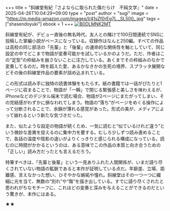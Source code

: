 +++
title = "斜線堂有紀『さよならに取られた傷だらけ　不純文学』"
date = 2025-04-26T10:04:29+09:00
type = "post"
author = "sugi"
image = "https://m.media-amazon.com/images/I/41sZf0rEg7L._SL500_.jpg"
tags = ["shasendoyuki"]
ebook = 1
+++
<a href="https://www.amazon.co.jp/dp/B0DLMNK2MT/?tag=chezsugi-22" target="_blank" class="alignleft"><img src="https://m.media-amazon.com/images/I/41sZf0rEg7L._SL500_.jpg" alt="B0DLMNK2MT" border="0" /></a>

斜線堂有紀が、デビュー直後の無名時代、友人との賭けで100日間連続でSNSに投稿した掌編小説がベースになっている。収録作はなんと250編。すべての作品は高校の同じ部活の「先輩」と「後輩」の運命的な関係性を軸としていて、同じ設定の中でどこまで物語が変奏可能かを試しているかのようだ。ただ、作者はこの“定型”の枠組みを崩さないことに注力している。あくまでその枠組みのなかで変奏してるのだ。時を超えた愛、あるかなきかの生死の境界、スプラッタ展開などその後の斜線堂作品の要素が詰め込まれている。

この形式は読み手に独特の読書体験をもたらす。紙の書籍では一話がぴたりと1ページに収まることで、物語が「一瞬」で閉じる緊張感と美しさを味わえるが、iPhoneなどのデジタル端末で読む場合、物語が2ページにまたがってしまい、その完結感がわずかに損なわれてしまう。物語の“落ち”がページをめくる操作によって分断されることで、余韻が薄れる感覚があった。形式の美が、メディアによって崩れるという新たな気づきだった。

また、似たような設定の物語が続くため、一気に読むと“似ているけれど違う”という微妙な差異を捉えるのに集中力を要する。むしろ少しずつ読み進めることで、各話の温度や陰影の違いがよりくっきりと感じられる構成になっている。読むのに時間がかかるというのは、ある意味でこの作品の本質と向き合うための「正しい」読み方だったとも言えるだろう。

特筆すべきは、「先輩と後輩」という一見ありふれた人間関係が、いまだ語り尽くされていない物語の鉱脈であると本作が証明している点だ。年齢差、立場、距離感、言えなかった想い、ひそやかな嫉妬や憧れ。斜線堂はその一つ一つに繊細に光を当て、無数の“別れ”や“傷”を描き出している。すでに語り尽くされたと思われがちなモチーフに、これほどの変奏と深みを与えることができるのだという驚きが、本作にはある。

★★